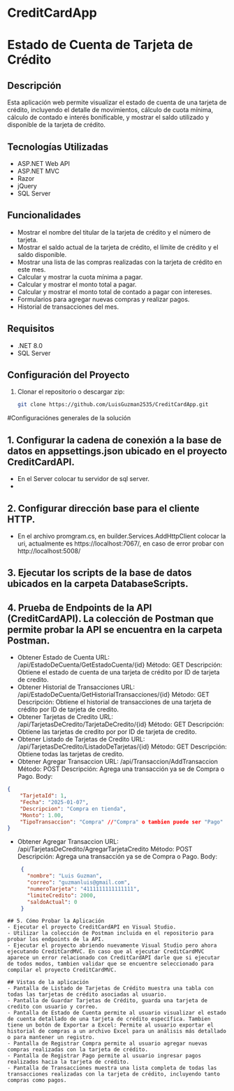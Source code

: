 # CreditCardApp
# Estado de Cuenta de Tarjeta de Crédito

## Descripción
Esta aplicación web permite visualizar el estado de cuenta de una tarjeta de crédito, incluyendo el detalle de movimientos, cálculo de cuota mínima, cálculo de contado e interés bonificable, y mostrar el saldo utilizado y disponible de la tarjeta de crédito.

## Tecnologías Utilizadas
- ASP.NET Web API
- ASP.NET MVC
- Razor
- jQuery
- SQL Server

## Funcionalidades
- Mostrar el nombre del titular de la tarjeta de crédito y el número de tarjeta.
- Mostrar el saldo actual de la tarjeta de crédito, el límite de crédito y el saldo disponible.
- Mostrar una lista de las compras realizadas con la tarjeta de crédito en este mes.
- Calcular y mostrar la cuota mínima a pagar.
- Calcular y mostrar el monto total a pagar.
- Calcular y mostrar el monto total de contado a pagar con intereses.
- Formularios para agregar nuevas compras y realizar pagos.
- Historial de transacciones del mes.

## Requisitos
- .NET 8.0
- SQL Server

## Configuración del Proyecto
1. Clonar el repositorio o descargar zip:
   ```bash
   git clone https://github.com/LuisGuzman2535/CreditCardApp.git

#Configuraciónes generales de la solución
## 1. Configurar la cadena de conexión a la base de datos en appsettings.json ubicado en el proyecto CreditCardAPI.
- En el Server colocar tu servidor de sql server.
- 
## 2. Configurar dirección base para el cliente HTTP.
- En el archivo promgram.cs, en builder.Services.AddHttpClient colocar la uri, actualmente es https://localhost:7067/, en caso de error probar con http://localhost:5008/

## 3. Ejecutar los scripts de la base de datos ubicados en la carpeta DatabaseScripts.
## 4. Prueba de Endpoints de la API (CreditCardAPI). La colección de Postman que permite probar  la API se encuentra en la carpeta Postman.
- Obtener Estado de Cuenta
   URL: /api/EstadoDeCuenta/GetEstadoCuenta/{id}
   Método: GET
   Descripción: Obtiene el estado de cuenta de una tarjeta de crédito por ID de tarjeta de credito.
- Obtener Historial de Transacciones
   URL: /api/EstadoDeCuenta/GetHistorialTransacciones/{id}
   Método: GET
   Descripción: Obtiene el historial de transacciones de una tarjeta de crédito por ID de tarjeta de credito.
- Obtener Tarjetas de Credito
   URL: /api/TarjetasDeCredito/TarjetaDeCredito/{id}
   Método: GET
   Descripción: Obtiene las tarjetas de credito por por ID de tarjeta de credito.
- Obtener Listado de Tarjetas de Credito
   URL: /api/TarjetasDeCredito/ListadoDeTarjetas/{id}
   Método: GET
   Descripción: Obtiene todas las tarjetas de credito.
- Obtener Agregar Transaccion
   URL: /api/Transaccion/AddTransaccion
   Método: POST
   Descripción: Agrega una transacción ya se de Compra o Pago.
  Body:
```json
{
    "TarjetaId": 1,
    "Fecha": "2025-01-07",
    "Descripcion": "Compra en tienda",
    "Monto": 1.00,
    "TipoTransaccion": "Compra" //"Compra" o tambien puede ser "Pago"
}
```
- Obtener Agregar Transaccion
   URL: /api/TarjetasDeCredito/AgregarTarjetaCredito
   Método: POST
   Descripción: Agrega una transacción ya se de Compra o Pago.
  Body:
  ```json
   {
     "nombre": "Luis Guzman",
     "correo": "guzmanluis@gmail.com",
     "numeroTarjeta": "4111111111111111",
     "limiteCredito": 2000,
     "saldoActual": 0
   }
```
## 5. Cómo Probar la Aplicación
- Ejecutar el proyecto CreditCardAPI en Visual Studio.
- Utilizar la colección de Postman incluida en el repositorio para probar los endpoints de la API.
- Ejecutar el proyecto abriendo nuevamente Visual Studio pero ahora ejecutando CreditCardMVC. En caso que al ejecutar CreditCardMVC aparece un error relacionado con CreditCardAPI darle que si ejecutar de todos modos, tambien validar que se encuentre seleccionado para compilar el proyecto CreditCardMVC. 
  
## Vistas de la aplicación 
- Pantalla de Listado de Tarjetas de Crédito muestra una tabla con todas las tarjetas de crédito asociadas al usuario.
- Pantalla de Guardar Tarjetas de Crédito, guarda una tarjeta de credito con usuario y correo.
- Pantalla de Estado de Cuenta permite al usuario visualizar el estado de cuenta detallado de una tarjeta de crédito específica. Tambien tiene un botón de Exportar a Excel: Permite al usuario exportar el historial de compras a un archivo Excel para un análisis más detallado o para mantener un registro.
- Pantalla de Registrar Compra permite al usuario agregar nuevas compras realizadas con la tarjeta de crédito.
- Pantalla de Registrar Pago permite al usuario ingresar pagos realizados hacia la tarjeta de crédito.
- Pantalla de Transacciones muestra una lista completa de todas las transacciones realizadas con la tarjeta de crédito, incluyendo tanto compras como pagos.
  
